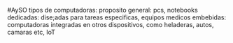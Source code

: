 #AySO 
tipos de computadoras:
proposito general: pcs, notebooks
dedicadas: dise;adas para tareas especificas, equipos medicos
embebidas: computadoras integradas en otros dispositivos, como heladeras, autos, camaras etc, IoT


